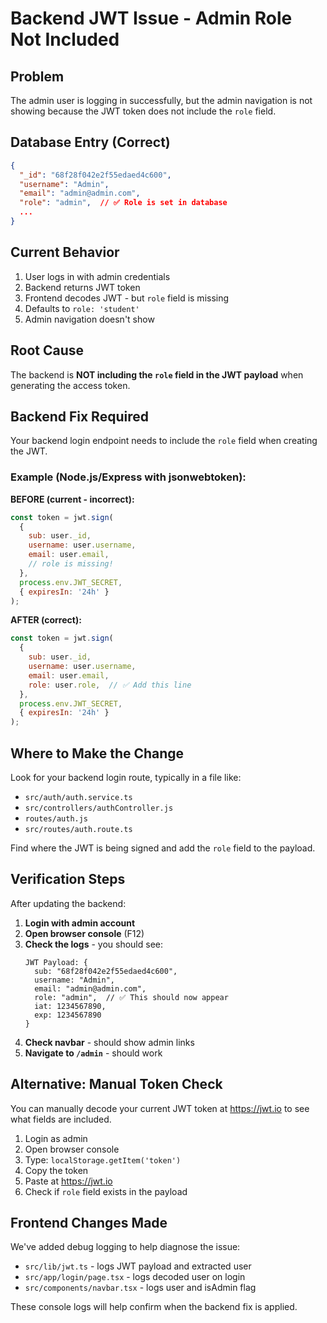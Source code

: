 # Backend JWT Issue - Admin Role Not Included

## Problem
The admin user is logging in successfully, but the admin navigation is not showing because the JWT token does not include the `role` field.

## Database Entry (Correct)
```json
{
  "_id": "68f28f042e2f55edaed4c600",
  "username": "Admin",
  "email": "admin@admin.com",
  "role": "admin",  // ✅ Role is set in database
  ...
}
```

## Current Behavior
1. User logs in with admin credentials
2. Backend returns JWT token
3. Frontend decodes JWT - but `role` field is missing
4. Defaults to `role: 'student'`
5. Admin navigation doesn't show

## Root Cause
The backend is **NOT including the `role` field in the JWT payload** when generating the access token.

## Backend Fix Required

Your backend login endpoint needs to include the `role` field when creating the JWT. 

### Example (Node.js/Express with jsonwebtoken):

**BEFORE (current - incorrect):**
```javascript
const token = jwt.sign(
  {
    sub: user._id,
    username: user.username,
    email: user.email,
    // role is missing!
  },
  process.env.JWT_SECRET,
  { expiresIn: '24h' }
);
```

**AFTER (correct):**
```javascript
const token = jwt.sign(
  {
    sub: user._id,
    username: user.username,
    email: user.email,
    role: user.role,  // ✅ Add this line
  },
  process.env.JWT_SECRET,
  { expiresIn: '24h' }
);
```

## Where to Make the Change

Look for your backend login route, typically in a file like:
- `src/auth/auth.service.ts`
- `src/controllers/authController.js`
- `routes/auth.js`
- `src/routes/auth.route.ts`

Find where the JWT is being signed and add the `role` field to the payload.

## Verification Steps

After updating the backend:

1. **Login with admin account**
2. **Open browser console** (F12)
3. **Check the logs** - you should see:
   ```
   JWT Payload: {
     sub: "68f28f042e2f55edaed4c600",
     username: "Admin",
     email: "admin@admin.com",
     role: "admin",  // ✅ This should now appear
     iat: 1234567890,
     exp: 1234567890
   }
   ```
4. **Check navbar** - should show admin links
5. **Navigate to `/admin`** - should work

## Alternative: Manual Token Check

You can manually decode your current JWT token at https://jwt.io to see what fields are included.

1. Login as admin
2. Open browser console
3. Type: `localStorage.getItem('token')`
4. Copy the token
5. Paste at https://jwt.io
6. Check if `role` field exists in the payload

## Frontend Changes Made

We've added debug logging to help diagnose the issue:
- `src/lib/jwt.ts` - logs JWT payload and extracted user
- `src/app/login/page.tsx` - logs decoded user on login
- `src/components/navbar.tsx` - logs user and isAdmin flag

These console logs will help confirm when the backend fix is applied.

